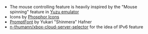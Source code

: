 - The mouse controlling feature is heavily inspired by the "Mouse spinning" feature in [Yuzu emulator](https://github.com/yuzu-emu/yuzu-mainline)
- Icons by [Phosphor Icons](https://phosphoricons.com)
- [PromptFont](https://shinmera.com/promptfont) by Yukari "Shinmera" Hafner
- [n-thumann/xbox-cloud-server-selector](https://github.com/n-thumann/xbox-cloud-server-selector) for the idea of IPv6 feature
